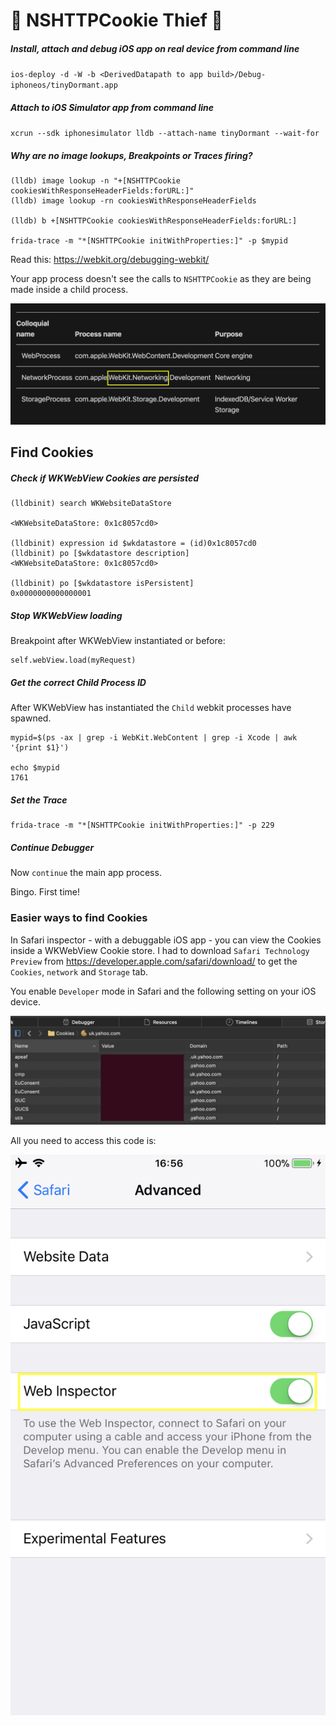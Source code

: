 # 🍪 NSHTTPCookie Thief 🍪
##### Install, attach and debug iOS app on real device from command line
`ios-deploy -d -W -b <DerivedDatapath to app build>/Debug-iphoneos/tinyDormant.app`

##### Attach to iOS Simulator app from command line
`xcrun --sdk iphonesimulator lldb --attach-name tinyDormant --wait-for`
##### Why are no image lookups, Breakpoints or Traces firing?
```
(lldb) image lookup -n "+[NSHTTPCookie cookiesWithResponseHeaderFields:forURL:]"
(lldb) image lookup -rn cookiesWithResponseHeaderFields

(lldb) b +[NSHTTPCookie cookiesWithResponseHeaderFields:forURL:]

frida-trace -m "*[NSHTTPCookie initWithProperties:]" -p $mypid
```
Read this:
https://webkit.org/debugging-webkit/

Your app process doesn't see the calls to `NSHTTPCookie` as they are being made inside a child process.

![webkit_processes](/4b_NSHTTPCookie_thief/webkit_overview.png)

## Find Cookies
##### Check if WKWebView Cookies are persisted
```
(lldbinit) search WKWebsiteDataStore

<WKWebsiteDataStore: 0x1c8057cd0>

(lldbinit) expression id $wkdatastore = (id)0x1c8057cd0
(lldbinit) po [$wkdatastore description]
<WKWebsiteDataStore: 0x1c8057cd0>

(lldbinit) po [$wkdatastore isPersistent]
0x0000000000000001
```
##### Stop WKWebView loading
Breakpoint after WKWebView instantiated or before:
```
self.webView.load(myRequest)
```
##### Get the correct Child Process ID
After WKWebView has instantiated the `Child` webkit processes have spawned.

```
mypid=$(ps -ax | grep -i WebKit.WebContent | grep -i Xcode | awk '{print $1}')

echo $mypid
1761

```
##### Set the Trace
```
frida-trace -m "*[NSHTTPCookie initWithProperties:]" -p 229
```
##### Continue Debugger
Now `continue` the main app process.

Bingo.  First time!

### Easier ways to find Cookies
In Safari inspector - with a debuggable iOS app - you can view the Cookies inside a WKWebView Cookie store.  I had to download `Safari Technology Preview` from https://developer.apple.com/safari/download/ to get the `Cookies`, `network` and `Storage` tab.

You enable `Developer` mode in Safari and the following setting on your iOS device.

![](/4b_NSHTTPCookie_thief/safari_cookie_inspector.png)

All you need to access this code is:

![settings](/4b_NSHTTPCookie_thief/setting.PNG)
